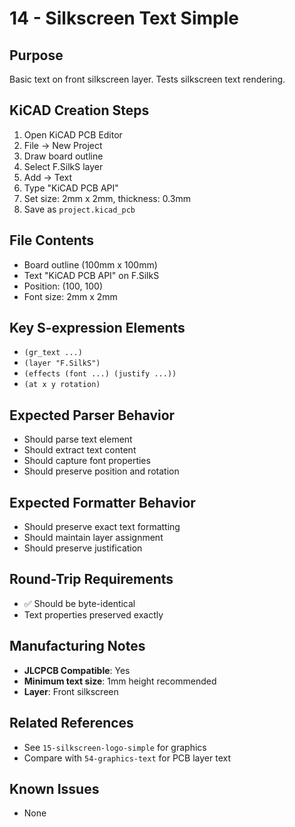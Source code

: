 # 14 - Silkscreen Text Simple

## Purpose
Basic text on front silkscreen layer. Tests silkscreen text rendering.

## KiCAD Creation Steps
1. Open KiCAD PCB Editor
2. File → New Project
3. Draw board outline
4. Select F.SilkS layer
5. Add → Text
6. Type "KiCAD PCB API"
7. Set size: 2mm x 2mm, thickness: 0.3mm
8. Save as `project.kicad_pcb`

## File Contents
- Board outline (100mm x 100mm)
- Text "KiCAD PCB API" on F.SilkS
- Position: (100, 100)
- Font size: 2mm x 2mm

## Key S-expression Elements
- `(gr_text ...)`
- `(layer "F.SilkS")`
- `(effects (font ...) (justify ...))`
- `(at x y rotation)`

## Expected Parser Behavior
- Should parse text element
- Should extract text content
- Should capture font properties
- Should preserve position and rotation

## Expected Formatter Behavior
- Should preserve exact text formatting
- Should maintain layer assignment
- Should preserve justification

## Round-Trip Requirements
- ✅ Should be byte-identical
- Text properties preserved exactly

## Manufacturing Notes
- **JLCPCB Compatible**: Yes
- **Minimum text size**: 1mm height recommended
- **Layer**: Front silkscreen

## Related References
- See `15-silkscreen-logo-simple` for graphics
- Compare with `54-graphics-text` for PCB layer text

## Known Issues
- None
